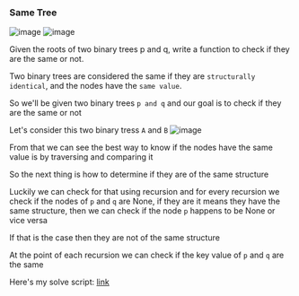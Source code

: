 <h3> Same Tree </h3>

![image](https://github.com/h4ckyou/h4ckyou.github.io/assets/127159644/66aa76bf-f990-4683-8a33-59cb61c145c1)
![image](https://github.com/h4ckyou/h4ckyou.github.io/assets/127159644/2356a30d-a9cc-45e6-9df3-302833af631f)

Given the roots of two binary trees p and q, write a function to check if they are the same or not.

Two binary trees are considered the same if they are `structurally identical`, and the nodes have the `same value`.

So we'll be given two binary trees `p and q` and our goal is to check if they are the same or not

Let's consider this two binary tress `A` and `B`
![image](https://github.com/h4ckyou/h4ckyou.github.io/assets/127159644/ca021b51-37c2-4c2b-be98-d098fd8637d3)

From that we can see the best way to know if the nodes have the same value is by traversing and comparing it

So the next thing is how to determine if they are of the same structure

Luckily we can check for that using recursion and for every recursion we check if the nodes of `p` and `q` are None, if they are it means they have the same structure, then we can check if the node `p` happens to be None or vice versa

If that is the case then they are not of the same structure

At the point of each recursion we can check if the key value of `p` and `q` are the same

Here's my solve script: [link]()
